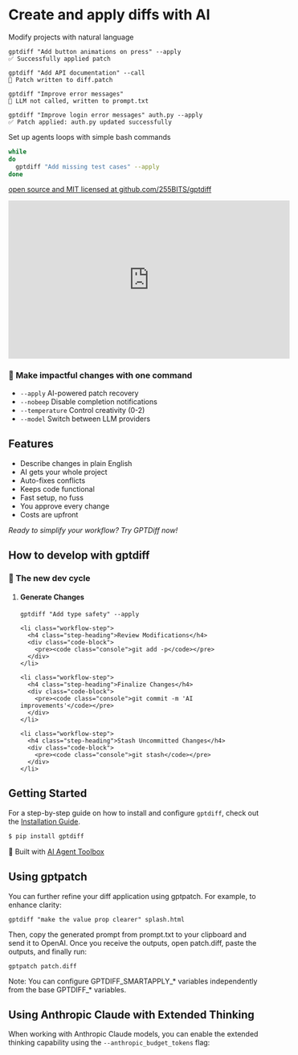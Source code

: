 <h1>Create and apply diffs with AI</h1>
<p class="lead">Modify projects with natural language</p>

<div class="example">
<pre><code class="console">gptdiff "Add button animations on press" --apply
<div class="success">✅ Successfully applied patch</div></code></pre>
</div>

<div class="example">
<pre><code class="console">gptdiff "Add API documentation" --call
<div class="info">🔧 Patch written to diff.patch</div></code></pre>
</div>

<div class="example">
<pre><code class="console">gptdiff "Improve error messages"
<div class="info">📄 LLM not called, written to prompt.txt</div></code></pre>
</div>

<div class="example">
<pre><code class="console">gptdiff "Improve login error messages" auth.py --apply
<div class="success">✅ Patch applied: auth.py updated successfully</div></code></pre>
</div>

<p class="lead">Set up agents loops with simple bash commands</p>

```bash
while
do
  gptdiff "Add missing test cases" --apply
done
```

[open source and MIT licensed at github.com/255BITS/gptdiff](https://github.com/255BITS/gptdiff)

<iframe width="560" height="315" src="https://www.youtube.com/embed/cmEMSCQRWto" frameborder="0" allowfullscreen></iframe>

<div class="feature command-feature">
  <h3>🚀 Make impactful changes with one command</h3>
  <ul class="feature-list">
    <li><code>--apply</code> AI-powered patch recovery</li>
    <li><code>--nobeep</code> Disable completion notifications</li>
    <li><code>--temperature</code> Control creativity (0-2)</li>
    <li><code>--model</code> Switch between LLM providers</li>
  </ul>
</div>

## Features

<ul class="features">
  <li class="feature">Describe changes in plain English</li>
  <li class="feature">AI gets your whole project</li>
  <li class="feature">Auto-fixes conflicts</li>
  <li class="feature">Keeps code functional</li>
  <li class="feature">Fast setup, no fuss</li>
  <li class="feature">You approve every change</li>
  <li class="feature">Costs are upfront</li>
</ul>

<p><em>Ready to simplify your workflow? Try GPTDiff now!</em></p>

## How to develop with gptdiff

<div class="git-workflow">
  <h3 class="workflow-title">🚀 The new dev cycle</h3>
  
  <ol class="workflow-steps">
    <li class="workflow-step">
      <h4 class="step-heading">Generate Changes</h4>
      <div class="code-block">
        <pre><code class="console">gptdiff "Add type safety" --apply</code></pre>
      </div>
    </li>

    <li class="workflow-step">
      <h4 class="step-heading">Review Modifications</h4>
      <div class="code-block">
        <pre><code class="console">git add -p</code></pre>
      </div>
    </li>

    <li class="workflow-step">
      <h4 class="step-heading">Finalize Changes</h4>
      <div class="code-block">
        <pre><code class="console">git commit -m 'AI improvements'</code></pre>
      </div>
    </li>

    <li class="workflow-step">
      <h4 class="step-heading">Stash Uncommitted Changes</h4>
      <div class="code-block">
        <pre><code class="console">git stash</code></pre>
      </div>
    </li>
  </ol>
</div>

## Getting Started
For a step-by-step guide on how to install and configure `gptdiff`, check out the [Installation Guide](installation.md).

```bash
$ pip install gptdiff
```

<div class="toolbox-note">🔧 Built with <a href="https://toolbox.255labs.xyz">AI Agent Toolbox</a></div>

## Using gptpatch

You can further refine your diff application using gptpatch. For example, to enhance clarity:

    gptdiff "make the value prop clearer" splash.html

Then, copy the generated prompt from prompt.txt to your clipboard and send it to OpenAI. Once you receive the outputs, open patch.diff, paste the outputs, and finally run:

    gptpatch patch.diff

Note: You can configure GPTDIFF_SMARTAPPLY_* variables independently from the base GPTDIFF_* variables.

## Using Anthropic Claude with Extended Thinking

When working with Anthropic Claude models, you can enable the extended thinking capability using the `--anthropic_budget_tokens` flag: